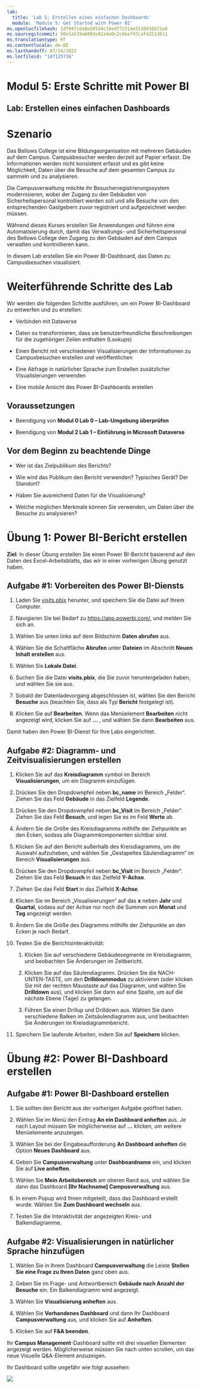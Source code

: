 ```yaml
---
lab:
  title: 'Lab 5: Erstellen eines einfachen Dashboards'
  module: 'Module 5: Get Started with Power BI'
ms.openlocfilehash: 1df94fcda0e59554c10ed772314e5138936b73a8
ms.sourcegitcommit: 50e1a519a6893e02a4a0c2c6bef93cafd2513611
ms.translationtype: HT
ms.contentlocale: de-DE
ms.lasthandoff: 07/14/2022
ms.locfileid: "147125736"
---
```

# <a name="module-5-get-started-with-power-bi"></a>Modul 5: Erste Schritte mit Power BI
## <a name="lab-how-to-build-a-simple-dashboard"></a>Lab: Erstellen eines einfachen Dashboards

# <a name="scenario"></a>Szenario

Das Bellows College ist eine Bildungsorganisation mit mehreren Gebäuden auf dem Campus. Campusbesucher werden derzeit auf Papier erfasst. Die Informationen werden nicht konsistent erfasst und es gibt keine Möglichkeit, Daten über die Besuche auf dem gesamten Campus zu sammeln und zu analysieren.

Die Campusverwaltung möchte ihr Besucherregistrierungssystem modernisieren, wobei der Zugang zu den Gebäuden von Sicherheitspersonal kontrolliert werden soll und alle Besuche von den entsprechenden Gastgebern zuvor registriert und aufgezeichnet werden müssen.

Während dieses Kurses erstellen Sie Anwendungen und führen eine Automatisierung durch, damit das Verwaltungs- und Sicherheitspersonal des Bellows College den Zugang zu den Gebäuden auf dem Campus verwalten und kontrollieren kann.

In diesem Lab erstellen Sie ein Power BI-Dashboard, das Daten zu Campusbesuchen visualisiert.

# <a name="high-level-lab-steps"></a>Weiterführende Schritte des Lab

Wir werden die folgenden Schritte ausführen, um ein Power BI-Dashboard zu entwerfen und zu erstellen:

-   Verbinden mit Dataverse

-   Daten so transformieren, dass sie benutzerfreundliche Beschreibungen für die zugehörigen Zeilen enthalten (Lookups)

-   Einen Bericht mit verschiedenen Visualisierungen der Informationen zu Campusbesuchen erstellen und veröffentlichen

-   Eine Abfrage in natürlicher Sprache zum Erstellen zusätzlicher Visualisierungen verwenden

-   Eine mobile Ansicht des Power BI-Dashboards erstellen

## <a name="prerequisites"></a>Voraussetzungen

-   Beendigung von **Modul 0 Lab 0 – Lab-Umgebung überprüfen**

-   Beendigung von **Modul 2 Lab 1 – Einführung in Microsoft Dataverse**

## <a name="things-to-consider-before-you-begin"></a>Vor dem Beginn zu beachtende Dinge

-   Wer ist das Zielpublikum des Berichts?

-   Wie wird das Publikum den Bericht verwenden? Typisches Gerät? Der Standort?

-   Haben Sie ausreichend Daten für die Visualisierung?

-   Welche möglichen Merkmale können Sie verwenden, um Daten über die Besuche zu analysieren?

# <a name="exercise-1-create-power-bi-report"></a>Übung 1: Power BI-Bericht erstellen

**Ziel**: In dieser Übung erstellen Sie einen Power BI-Bericht basierend auf den Daten des Excel-Arbeitsblatts, das wir in einer vorherigen Übung genutzt haben.

## <a name="task-1-prepare-power-bi-service"></a>Aufgabe \#1: Vorbereiten des Power BI-Diensts

1.  Laden Sie [visits.pbix](https://github.com/MicrosoftLearning/PL-900-Microsoft-Power-Platform-Fundamentals/raw/master/Allfiles/visits.pbix) herunter, und speichern Sie die Datei auf Ihrem Computer.

2.  Navigieren Sie bei Bedarf zu <https://app.powerbi.com/>, und melden Sie sich an.

3.  Wählen Sie unten links auf dem Bildschirm **Daten abrufen** aus.

4.  Wählen Sie die Schaltfläche **Abrufen** unter **Dateien** im Abschnitt **Neuen Inhalt erstellen** aus.

5.  Wählen Sie **Lokale Datei**.

6.  Suchen Sie die Datei **visits.pbix**, die Sie zuvor heruntergeladen haben, und wählen Sie sie aus.

7.  Sobald der Datenladevorgang abgeschlossen ist, wählen Sie den Bericht **Besuche** aus (beachten Sie, dass als Typ **Bericht** festgelegt ist).

8.  Klicken Sie auf **Bearbeiten**. Wenn das Menüelement **Bearbeiten** nicht angezeigt wird, klicken Sie auf **...** , und wählen Sie dann **Bearbeiten** aus.

Damit haben den Power BI-Dienst für Ihre Labs eingerichtet. 

## <a name="task-2-create-chart-and-time-visualizations"></a>Aufgabe \#2: Diagramm- und Zeitvisualisierungen erstellen

1.  Klicken Sie auf das **Kreisdiagramm** symbol im Bereich **Visualisierungen**, um ein Diagramm einzufügen.

2.  Drücken Sie den Dropdownpfeil neben **bc_name** im Bereich „Felder“. Ziehen Sie das Feld **Gebäude** in das Zielfeld **Legende**.

3.  Drücken Sie den Dropdownpfeil neben **bc_Visit** im Bereich „Felder“. Ziehen Sie das Feld **Besuch**, und legen Sie es im Feld **Werte** ab.

4.  Ändern Sie die Größe des Kreisdiagramms mithilfe der Ziehpunkte an den Ecken, sodass alle Diagrammkomponenten sichtbar sind.

5.  Klicken Sie auf den Bericht außerhalb des Kreisdiagramms, um die Auswahl aufzuheben, und wählen Sie „Gestapeltes Säulendiagramm“ im Bereich **Visualisierungen** aus.

6.  Drücken Sie den Dropdownpfeil neben **bc_Visit** im Bereich „Felder“. Ziehen Sie das Feld **Besuch** in das Zielfeld **Y-Achse**.

7.  Ziehen Sie das Feld **Start** in das Zielfeld **X-Achse**.

8.  Klicken Sie im Bereich „Visualisierungen“ auf das **x** neben **Jahr** und **Quartal**, sodass auf der Achse nur noch die Summen von **Monat** und **Tag** angezeigt werden.

9.  Ändern Sie die Größe des Diagramms mithilfe der Ziehpunkte an den Ecken je nach Bedarf.

10. Testen Sie die Berichtsinteraktivität:

    1.  Klicken Sie auf verschiedene Gebäudesegmente im Kreisdiagramm, und beobachten Sie Änderungen im Zeitbericht.

    2.  Klicken Sie auf das Säulendiagramm. Drücken Sie die NACH-UNTEN-TASTE, um den **Drilldownmodus** zu aktivieren (oder klicken Sie mit der rechten Maustaste auf das Diagramm, und wählen Sie **Drilldown** aus), und klicken Sie dann auf eine Spalte, um auf die nächste Ebene (Tage) zu gelangen. 
    
    3.  Führen Sie einen Drillup und Drilldown aus. Wählen Sie dann verschiedene Balken im Zeitsäulendiagramm aus, und beobachten Sie Änderungen im Kreisdiagrammbericht.

11. Speichern Sie laufende Arbeiten, indem Sie auf **Speichern** klicken.

# <a name="exercise-2-create-power-bi-dashboard"></a>Übung \#2: Power BI-Dashboard erstellen

## <a name="task-1-create-power-bi-dashboard"></a>Aufgabe \#1: Power BI-Dashboard erstellen

1.  Sie sollten den Bericht aus der vorherigen Aufgabe geöffnet haben.

2.  Wählen Sie im Menü den Eintrag **An ein Dashboard anheften** aus. Je nach Layout müssen Sie möglicherweise auf **...** klicken, um weitere Menüelemente anzuzeigen.

3.  Wählen Sie bei der Eingabeaufforderung **An Dashboard anheften** die Option **Neues Dashboard** aus.

4.  Geben Sie **Campusverwaltung** unter **Dashboardname** ein, und klicken Sie auf **Live anheften**.

5.  Wählen Sie **Mein Arbeitsbereich** am oberen Rand aus, und wählen Sie dann das Dashboard **[Ihr Nachname] Campusverwaltung** aus.

6.  In einem Popup wird Ihnen mitgeteilt, dass das Dashboard erstellt wurde. Wählen Sie **Zum Dashboard wechseln** aus.

7.  Testen Sie die Interaktivität der angezeigten Kreis- und Balkendiagramme.

## <a name="task-2-add-visualizations-using-natural-language"></a>Aufgabe \#2: Visualisierungen in natürlicher Sprache hinzufügen

1.  Wählen Sie in Ihrem Dashboard **Campusverwaltung** die Leiste **Stellen Sie eine Frage zu Ihren Daten** ganz oben aus.

2.  Geben Sie im Frage- und Antwortbereich **Gebäude nach Anzahl der Besuche** ein. Ein Balkendiagramm wird angezeigt.

3.  Wählen Sie **Visualisierung anheften** aus.

4.  Wählen Sie **Vorhandenes Dashboard** und dann Ihr Dashboard **Campusverwaltung** aus, und klicken Sie auf **Anheften**.

5.  Klicken Sie auf **F&A beenden**.

Ihr **Campus Management**-Dashboard sollte mit drei visuellen Elementen angezeigt werden. Möglicherweise müssen Sie nach unten scrollen, um das neue Visuelle Q&A-Element anzuzeigen.

Ihr Dashboard sollte ungefähr wie folgt aussehen:

![](media/5-powerbi-result.png)
